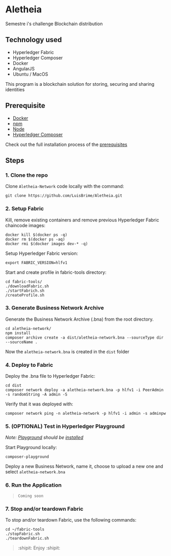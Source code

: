 # Aletheia
Semestre i's challenge Blockchain distribution 

## Technology used
- Hyperledger Fabric
- Hyperledger Composer
- Docker
- AngularJS
- Ubuntu / MacOS

This program is a blockchain solution for storing, securing and sharing identities

## Prerequisite
- [Docker](https://www.docker.com/)
- [npm](https://www.npmjs.com/)
- [Node](https://nodejs.org/en/)
- [Hyperledger Composer](https://hyperledger.github.io/composer/installing/development-tools.html)

Check out the full installation process of the [prerequisites](https://hyperledger.github.io/composer/installing/development-tools.html)

## Steps

### 1. Clone the repo
Clone `Aletheia-Network` code locally with the command:
```
git clone https://github.com/LuisBrime/Aletheia.git
```

### 2. Setup Fabric
Kill, remove existing containers and remove previous Hyperledger Fabric chaincode images:
```
docker kill $(docker ps -q)
docker rm $(docker ps -aq)
docker rmi $(docker images dev-* -q)
```

Setup Hyperledger Fabric version:
```
export FABRIC_VERSION=hlfv1
```

Start and create profile in fabric-tools directory:
```
cd fabric-tools/
./downloadFabric.sh
./startFabrich.sh
/createProfile.sh
```

### 3. Generate Business Network Archive
Generate the Business Network Archive (.bna) from the root directory.
```
cd aletheia-network/
npm install
composer archive create -a dist/aletheia-network.bna --sourceType dir --sourceName .
```

Now the `aletheia-network.bna` is created in the `dist` folder

### 4. Deploy to Fabric
Deploy the .bna file to Hyperledger Fabric:
```
cd dist
composer network deploy -a aletheia-network.bna -p hlfv1 -i PeerAdmin -s randomString -A admin -S
```

Verify that it was deployed with:
```
composer network ping -n aletheia-network -p hlfv1 -i admin -s adminpw
```

### 5. (OPTIONAL) Test in Hyperledger Playground
*Note: [Playground](https://hyperledger.github.io/composer/tutorials/playground-guide.html) should be [installed](https://hyperledger.github.io/composer/installing/using-playground-locally.html)*

Start Playground locally:
```
composer-playground
```

Deploy a new Business Network, name it, choose to upload a new one and select `aletheia-network.bna`

### 6. Run the Application
>`Coming soon`

### 7. Stop and/or teardown Fabric
To stop and/or teardown Fabric, use the following commands:
```
cd ~/fabric-tools
./stopFabric.sh
./teardownFabric.sh
```

>:shipit:  Enjoy   :shipit:

